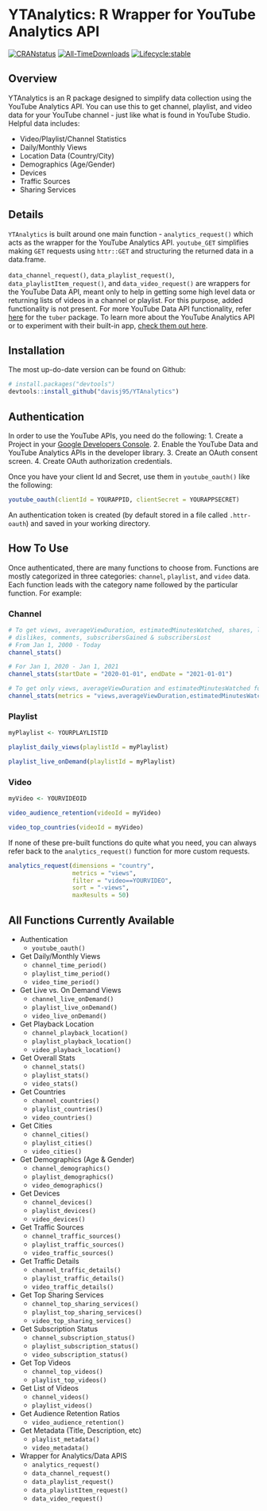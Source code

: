 # YTAnalytics: R Wrapper for YouTube Analytics API

<!-- badges: start -->

[![CRANstatus](https://www.r-pkg.org/badges/version/YTAnalytics)](https://CRAN.R-project.org/package=YTAnalytics) [![All-TimeDownloads](https://cranlogs.r-pkg.org/badges/grand-total/YTAnalytics)](https://cran.r-project.org/package=YTAnalytics) [![Lifecycle:stable](https://img.shields.io/badge/lifecycle-stable-brightgreen.svg)](https://lifecycle.r-lib.org/articles/stages.html#stable)

<!-- badges: end -->

## Overview

YTAnalytics is an R package designed to simplify data collection using the YouTube Analytics API. You can use this to get channel, playlist, and video data for your YouTube channel - just like what is found in YouTube Studio. Helpful data includes:

-   Video/Playlist/Channel Statistics
-   Daily/Monthly Views
-   Location Data (Country/City)
-   Demographics (Age/Gender)
-   Devices
-   Traffic Sources
-   Sharing Services

## Details

`YTAnalytics` is built around one main function - `analytics_request()` which acts as the wrapper for the YouTube Analytics API. `youtube_GET` simplifies making `GET` requests using `httr::GET` and structuring the returned data in a data.frame.

`data_channel_request()`, `data_playlist_request()`, `data_playlistItem_request()`, and `data_video_request()` are wrappers for the YouTube Data API, meant only to help in getting some high level data or returning lists of videos in a channel or playlist. For this purpose, added functionality is not present. For more YouTube Data API functionality, refer [here](https://github.com/gojiplus/tuber) for the `tuber` package. To learn more about the YouTube Analytics API or to experiment with their built-in app, [check them out here](https://developers.google.com/youtube/analytics/data_model).

## Installation

The most up-do-date version can be found on Github:

``` r
# install.packages("devtools")
devtools::install_github("davisj95/YTAnalytics")
```

## Authentication

In order to use the YouTube APIs, you need do the following: 1. Create a Project in your [Google Developers Console](https://console.cloud.google.com/welcome). 2. Enable the YouTube Data and YouTube Analytics APIs in the developer library. 3. Create an OAuth consent screen. 4. Create OAuth authorization credentials.

Once you have your client Id and Secret, use them in `youtube_oauth()` like the following:

``` r
youtube_oauth(clientId = YOURAPPID, clientSecret = YOURAPPSECRET)
```

An authentication token is created (by default stored in a file called `.httr-oauth`) and saved in your working directory.

## How To Use

Once authenticated, there are many functions to choose from. Functions are mostly categorized in three categories: `channel`, `playlist`, and `video` data. Each function leads with the category name followed by the particular function. For example:

### Channel

``` r
# To get views, averageViewDuration, estimatedMinutesWatched, shares, likes, 
# dislikes, comments, subscribersGained & subscribersLost
# From Jan 1, 2000 - Today
channel_stats()

# For Jan 1, 2020 - Jan 1, 2021
channel_stats(startDate = "2020-01-01", endDate = "2021-01-01")

# To get only views, averageViewDuration and estimatedMinutesWatched for all time
channel_stats(metrics = "views,averageViewDuration,estimatedMinutesWatched").  #Note that there are no spaces between metrics
```

### Playlist

``` r
myPlaylist <- YOURPLAYLISTID

playlist_daily_views(playlistId = myPlaylist)

playlist_live_onDemand(playlistId = myPlaylist)
```

### Video

``` r
myVideo <- YOURVIDEOID

video_audience_retention(videoId = myVideo)

video_top_countries(videoId = myVideo)
```

If none of these pre-built functions do quite what you need, you can always refer back to the `analytics_request()` function for more custom requests.

``` r
analytics_request(dimensions = "country",
                  metrics = "views",
                  filter = "video==YOURVIDEO",
                  sort = "-views",
                  maxResults = 50)
```

## All Functions Currently Available

-   Authentication
    -   `youtube_oauth()`
-   Get Daily/Monthly Views
    -   `channel_time_period()`
    -   `playlist_time_period()`
    -   `video_time_period()`
-   Get Live vs. On Demand Views
    -   `channel_live_onDemand()`
    -   `playlist_live_onDemand()`
    -   `video_live_onDemand()`
-   Get Playback Location
    -   `channel_playback_location()`
    -   `playlist_playback_location()`
    -   `video_playback_location()`
-   Get Overall Stats
    -   `channel_stats()`
    -   `playlist_stats()`
    -   `video_stats()`
-   Get Countries
    -   `channel_countries()`
    -   `playlist_countries()`
    -   `video_countries()`
-   Get Cities
    -   `channel_cities()`
    -   `playlist_cities()`
    -   `video_cities()`
-   Get Demographics (Age & Gender)
    -   `channel_demographics()`
    -   `playlist_demographics()`
    -   `video_demographics()`
-   Get Devices
    -   `channel_devices()`
    -   `playlist_devices()`
    -   `video_devices()`
-   Get Traffic Sources
    -   `channel_traffic_sources()`
    -   `playlist_traffic_sources()`
    -   `video_traffic_sources()`
-   Get Traffic Details
    -   `channel_traffic_details()`
    -   `playlist_traffic_details()`
    -   `video_traffic_details()`
-   Get Top Sharing Services
    -   `channel_top_sharing_services()`
    -   `playlist_top_sharing_services()`
    -   `video_top_sharing_services()`
-   Get Subscription Status
    -   `channel_subscription_status()`
    -   `playlist_subscription_status()`
    -   `video_subscription_status()`
-   Get Top Videos
    -   `channel_top_videos()`
    -   `playlist_top_videos()`
-   Get List of Videos
    -   `channel_videos()`
    -   `playlist_videos()`
-   Get Audience Retention Ratios
    -   `video_audience_retention()`
-   Get Metadata (Title, Description, etc)
    -   `playlist_metadata()`
    -   `video_metadata()`
-   Wrapper for Analytics/Data APIS
    -   `analytics_request()`
    -   `data_channel_request()`
    -   `data_playlist_request()`
    -   `data_playlistItem_request()`
    -   `data_video_request()`
